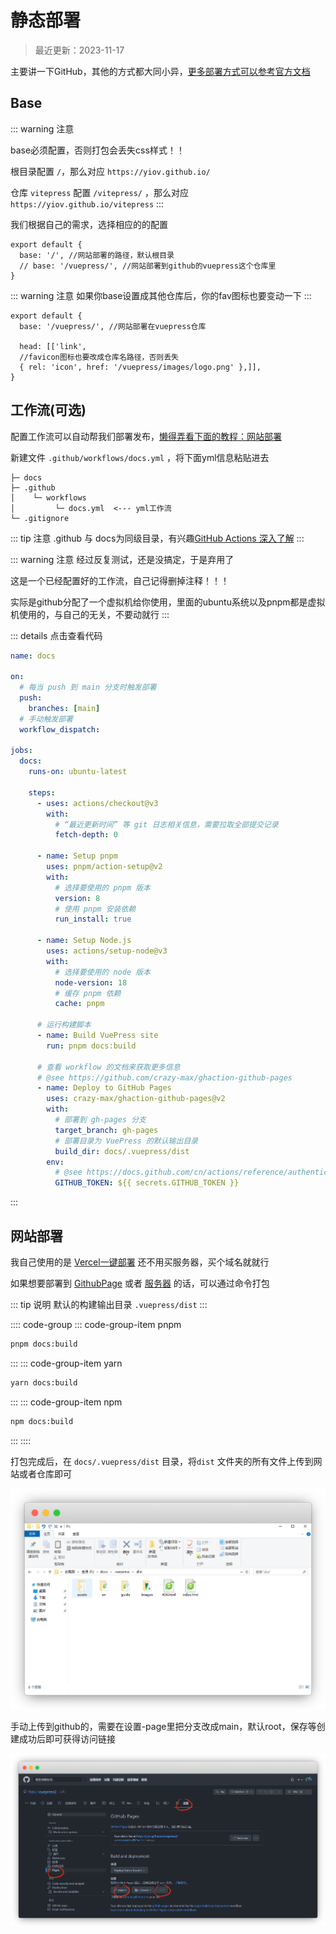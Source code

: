 # 静态部署

> 最近更新：2023-11-17

主要讲一下GitHub，其他的方式都大同小异，[更多部署方式可以参考官方文档](https://v2.vuepress.vuejs.org/zh/guide/deployment.html)


## Base

::: warning 注意

base必须配置，否则打包会丢失css样式！！

根目录配置 `/`，那么对应 `https://yiov.github.io/`

仓库 `vitepress` 配置 `/vitepress/` ，那么对应 `https://yiov.github.io/vitepress`
:::

我们根据自己的需求，选择相应的的配置

```ts{2-3}
export default {
  base: '/', //网站部署的路径，默认根目录
  // base: '/vuepress/', //网站部署到github的vuepress这个仓库里
}
```


::: warning 注意
如果你base设置成其他仓库后，你的fav图标也要变动一下
:::


```ts{2,6}
export default {
  base: '/vuepress/', //网站部署在vuepress仓库

  head: [['link', 
  //favicon图标也要改成仓库名路径，否则丢失
  { rel: 'icon', href: '/vuepress/images/logo.png' },]],
}
```






## 工作流(可选)

配置工作流可以自动帮我们部署发布，[懒得弄看下面的教程：网站部署](#网站部署)

新建文件 `.github/workflows/docs.yml` ，将下面yml信息粘贴进去

```md{4}
├─ docs
├─ .github
│    └─ workflows
│         └─ docs.yml  <--- yml工作流
└─ .gitignore
```

::: tip 注意
.github 与 docs为同级目录，有兴趣[GitHub Actions 深入了解](https://docs.github.com/zh/actions)
:::


::: warning 注意
经过反复测试，还是没搞定，于是弃用了

这是一个已经配置好的工作流，自己记得删掉注释！！！

实际是github分配了一个虚拟机给你使用，里面的ubuntu系统以及pnpm都是虚拟机使用的，与自己的无关，不要动就行
:::


::: details 点击查看代码
```yml
name: docs

on:
  # 每当 push 到 main 分支时触发部署
  push:
    branches: [main]
  # 手动触发部署
  workflow_dispatch:

jobs:
  docs:
    runs-on: ubuntu-latest

    steps:
      - uses: actions/checkout@v3
        with:
          # “最近更新时间” 等 git 日志相关信息，需要拉取全部提交记录
          fetch-depth: 0

      - name: Setup pnpm
        uses: pnpm/action-setup@v2
        with:
          # 选择要使用的 pnpm 版本
          version: 8
          # 使用 pnpm 安装依赖
          run_install: true

      - name: Setup Node.js
        uses: actions/setup-node@v3
        with:
          # 选择要使用的 node 版本
          node-version: 18
          # 缓存 pnpm 依赖
          cache: pnpm

      # 运行构建脚本
      - name: Build VuePress site
        run: pnpm docs:build

      # 查看 workflow 的文档来获取更多信息
      # @see https://github.com/crazy-max/ghaction-github-pages
      - name: Deploy to GitHub Pages
        uses: crazy-max/ghaction-github-pages@v2
        with:
          # 部署到 gh-pages 分支
          target_branch: gh-pages
          # 部署目录为 VuePress 的默认输出目录
          build_dir: docs/.vuepress/dist
        env:
          # @see https://docs.github.com/cn/actions/reference/authentication-in-a-workflow#about-the-github_token-secret
          GITHUB_TOKEN: ${{ secrets.GITHUB_TOKEN }}
```
:::




## 网站部署

我自己使用的是 [Vercel一键部署](https://yiov.top/website/vercel/) 还不用买服务器，买个域名就就行

如果想要部署到 [GithubPage](https://yiov.top/website/githubpage/) 或者 [服务器](https://yiov.top/website/ECS/) 的话，可以通过命令打包

::: tip 说明
默认的构建输出目录 `.vuepress/dist`
:::


:::: code-group
::: code-group-item pnpm
```sh
pnpm docs:build
```
:::
::: code-group-item yarn
```sh
yarn docs:build
```
:::
::: code-group-item npm
```sh
npm docs:build
```
:::
::::


打包完成后，在 `docs/.vuepress/dist` 目录，将`dist` 文件夹的所有文件上传到网站或者仓库即可

![](./vuepress-39.png)


手动上传到github的，需要在设置-page里把分支改成main，默认root，保存等创建成功后即可获得访问链接

![](./vuepress-40.png)

